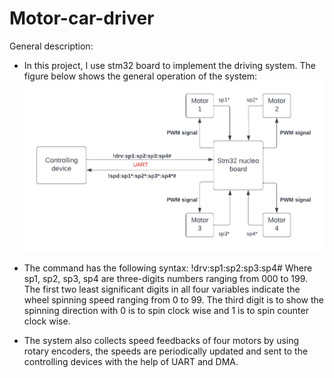 # Motor-car-driver
General description:
- In this project, I use stm32 board to implement the driving system. The figure below shows the general operation of the system:
![plot](system_operation.png)
- The  command has the following syntax: !drv:sp1:sp2:sp3:sp4#
Where sp1, sp2, sp3, sp4 are three-digits numbers ranging from 000 to 199. The first two least significant digits in all four variables indicate the wheel spinning speed ranging from 0 to 99. The third digit is to show the spinning direction with 0 is to spin clock wise and 1 is to spin counter clock wise.

- The system also collects speed feedbacks of four motors by using rotary encoders, the speeds are periodically updated and sent to the controlling devices with the help of UART and DMA.
